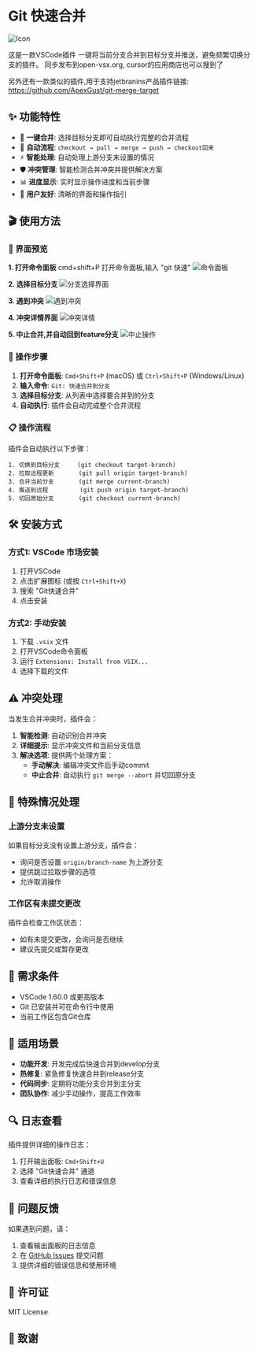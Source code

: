 # Git 快速合并

![Icon](icon.png)

这是一款VSCode插件
一键将当前分支合并到目标分支并推送，避免频繁切换分支的插件。
同步发布到open-vsx.org, cursor的应用商店也可以搜到了

另外还有一款类似的插件,用于支持jetbranins产品插件链接: https://github.com/ApexGust/git-merge-target


## ✨ 功能特性

- 🚀 **一键合并**: 选择目标分支即可自动执行完整的合并流程
- 🔄 **自动流程**: `checkout → pull → merge → push → checkout回来`
- ⚡ **智能处理**: 自动处理上游分支未设置的情况
- 🛡️ **冲突管理**: 智能检测合并冲突并提供解决方案
- 📊 **进度显示**: 实时显示操作进度和当前步骤
- 🎯 **用户友好**: 清晰的界面和操作指引

## 🎬 使用方法

### 📸 界面预览

**1. 打开命令面板**
cmd+shift+P 打开命令面板,输入 "git 快速"
![命令面板](images/image1.png)

**2. 选择目标分支**
![分支选择界面](images/image2.png)

**3. 遇到冲突**
![遇到冲突](images/image3.png)

**4. 冲突详情界面**
![冲突详情](images/image4.png)

**5. 中止合并,并自动回到feature分支**
![中止操作](images/image5.png)

### 🚀 操作步骤

1. **打开命令面板**: `Cmd+Shift+P` (macOS) 或 `Ctrl+Shift+P` (Windows/Linux)
2. **输入命令**: `Git: 快速合并到分支`
3. **选择目标分支**: 从列表中选择要合并到的分支
4. **自动执行**: 插件会自动完成整个合并流程

### 📋 操作流程

插件会自动执行以下步骤：

```
1. 切换到目标分支     (git checkout target-branch)
2. 拉取远程更新       (git pull origin target-branch)  
3. 合并当前分支       (git merge current-branch)
4. 推送到远程         (git push origin target-branch)
5. 切回原始分支       (git checkout current-branch)
```

## 🛠️ 安装方式

### 方式1: VSCode 市场安装
1. 打开VSCode
2. 点击扩展图标 (或按 `Ctrl+Shift+X`)
3. 搜索 "Git快速合并"
4. 点击安装

### 方式2: 手动安装
1. 下载 `.vsix` 文件
2. 打开VSCode命令面板
3. 运行 `Extensions: Install from VSIX...`
4. 选择下载的文件

## ⚠️ 冲突处理

当发生合并冲突时，插件会：

1. **智能检测**: 自动识别合并冲突
2. **详细提示**: 显示冲突文件和当前分支信息
3. **解决选项**: 提供两个处理方案：
   - **手动解决**: 编辑冲突文件后手动commit
   - **中止合并**: 自动执行 `git merge --abort` 并切回原分支

## 🔧 特殊情况处理

### 上游分支未设置
如果目标分支没有设置上游分支，插件会：
- 询问是否设置 `origin/branch-name` 为上游分支
- 提供跳过拉取步骤的选项
- 允许取消操作

### 工作区有未提交更改
插件会检查工作区状态：
- 如有未提交更改，会询问是否继续
- 建议先提交或暂存更改

## 📝 需求条件

- VSCode 1.60.0 或更高版本
- Git 已安装并可在命令行中使用
- 当前工作区包含Git仓库

## 🎯 适用场景

- **功能开发**: 开发完成后快速合并到develop分支
- **热修复**: 紧急修复快速合并到release分支  
- **代码同步**: 定期将功能分支合并到主分支
- **团队协作**: 减少手动操作，提高工作效率

## 🔍 日志查看

插件提供详细的操作日志：

1. 打开输出面板: `Cmd+Shift+U`
2. 选择 "Git快速合并" 通道
3. 查看详细的执行日志和错误信息

## 🐛 问题反馈

如果遇到问题，请：

1. 查看输出面板的日志信息
2. 在 [GitHub Issues](https://github.com/your-username/git-merge-into-target/issues) 提交问题
3. 提供详细的错误信息和使用环境

## 📄 许可证

MIT License

## 🙏 致谢
